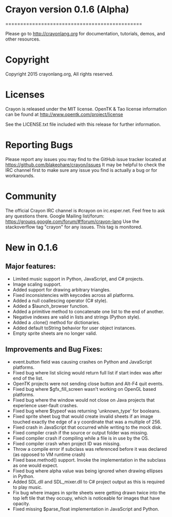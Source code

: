 ﻿# Crayon version 0.1.6 (Alpha)
==============================================

Please go to http://crayonlang.org for documentation, tutorials, demos, and other resources.

# Copyright
Copyright 2015 crayonlang.org, All rights reserved.

# Licenses
Crayon is released under the MIT license.
OpenTK & Tao license information can be found at http://www.opentk.com/project/license

See the LICENSE.txt file included with this release for further information.

# Reporting Bugs
Please report any issues you may find to the GitHub issue tracker located at https://github.com/blakeohare/crayon/issues
It may be helpful to check the IRC channel first to make sure any issue you find is actually a bug or for workarounds.

# Community
The official Crayon IRC channel is #crayon on irc.esper.net. Feel free to ask any questions there. 
Google Mailing list/forum: https://groups.google.com/forum/#!forum/crayon-lang
Use the stackoverflow tag "crayon" for any issues. This tag is monitored.

# New in 0.1.6

## Major features:
* Limited music support in Python, JavaScript, and C# projects.
* Image scaling support.
* Added support for drawing arbitrary triangles.
* Fixed inconsistencies with keycodes across all platforms. 
* Added a null coallescing operator (C# style).
* Added a $launch_browser function.
* Added a primitive method to concatenate one list to the end of another.
* Negative indexes are valid in lists and strings (Python style).
* Added a .clone() method for dictionaries.
* Added default toString behavior for user object instances.
* Empty sprite sheets are no longer valid.

## Improvements and Bug Fixes:
* event.button field was causing crashes on Python and JavaScript platforms.
* Fixed bug where list slicing would return full list if start index was after end of the list.
* OpenTK projects were not sending close button and Alt-F4 quit events.
* Fixed bug where $gfx_fill_screen wasn't working on OpenGL based platforms.
* Fixed bug where the window would not close on Java projects that experience user-fault crashes.
* Fixed bug where $typeof was returning 'unknown_type' for booleans.
* Fixed sprite sheet bug that would create invalid sheets if an image touched exactly the edge of a y coordinate that was a multiple of 256.
* Fixed crash in JavaScript that occurred while writing to the mock disk.
* Fixed compiler crash if the source or output folder was missing.
* Fixed compiler crash if compiling while a file is in use by the OS.
* Fixed compiler crash when project ID was missing.
* Throw a compile error if subclass was referenced before it was declared (as opposed to VM runtime crash)
* Fixed base.method() support. Invoke the implementation in the subclass as one would expect.
* Fixed bug where alpha value was being ignored when drawing ellipses in Python.
* Added SDL.dll and SDL_mixer.dll to C# project output as this is required to play music.
* Fix bug where images in sprite sheets were getting drawn twice into the top left tile that they occupy, which is noticeable for images that have opacity.
* Fixed missing $parse_float implementation in JavaScript and Python.
